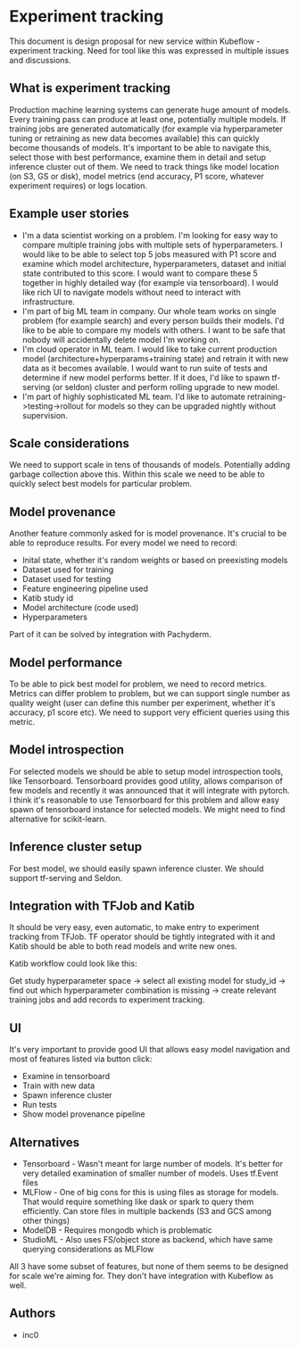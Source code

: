 # Experiment tracking

This document is design proposal for new service within Kubeflow - experiment tracking. Need for tool like this was
expressed in multiple issues and discussions.

## What is experiment tracking

Production machine learning systems can generate huge amount of models. Every training pass can produce at least one, potentially multiple models.
If training jobs are generated automatically (for example via hyperparameter tuning or retraining as new data becomes available) this can quickly become
thousands of models. It's important to be able to navigate this, select those with best performance, examine them in detail and setup inference cluster
out of them. We need to track things like model location (on S3, GS or disk), model metrics (end accuracy, P1 score, whatever experiment requires) or logs location.

## Example user stories

* I'm a data scientist working on a problem. I'm looking for easy way to compare multiple training jobs with multiple sets of hyperparameters. I would like to be able to select top 5 jobs measured with P1 score and examine which model architecture, hyperparameters, dataset and initial state contributed to this score. I would want to compare these 5 together in highly detailed way (for example via tensorboard). I would like rich UI to navigate models without need to interact with infrastructure.
* I'm part of big ML team in company. Our whole team works on single problem (for example search) and every person builds their models. I'd like to be able to compare my models with others. I want to be safe that nobody will accidentally delete model I'm working on.
* I'm cloud operator in ML team. I would like to take current production model (architecture+hyperparams+training state) and retrain it with new data as it becomes available. I would want to run suite of tests and determine if new model performs better. If it does, I'd like to spawn tf-serving (or seldon) cluster and perform rolling upgrade to new model.
* I'm part of highly sophisticated ML team. I'd like to automate retraining->testing->rollout for models so they can be upgraded nightly without supervision. 

## Scale considerations

We need to support scale in tens of thousands of models. Potentially adding garbage collection above this. Within this scale we need to be able to quickly select best models
for particular problem.

## Model provenance

Another feature commonly asked for is model provenance. It's crucial to be able to reproduce results. For every model we need to record:

* Inital state, whether it's random weights or based on preexisting models
* Dataset used for training
* Dataset used for testing
* Feature engineering pipeline used
* Katib study id
* Model architecture (code used)
* Hyperparameters

Part of it can be solved by integration with Pachyderm.

## Model performance

To be able to pick best model for problem, we need to record metrics. Metrics can differ problem to problem, but we can support single number as quality weight
(user can define this number per experiment, whether it's accuracy, p1 score etc). We need to support very efficient queries using this metric.

## Model introspection

For selected models we should be able to setup model introspection tools, like Tensorboard.
Tensorboard provides good utility, allows comparison of few models and recently it was announced that it will integrate with pytorch. I think it's reasonable to use Tensorboard
for this problem and allow easy spawn of tensorboard instance for selected models. We might need to find alternative for scikit-learn.

## Inference cluster setup

For best model, we should easily spawn inference cluster. We should support tf-serving and Seldon.

## Integration with TFJob and Katib

It should be very easy, even automatic, to make entry to experiment tracking from TFJob. TF operator should be tightly integrated with it
and Katib should be able to both read models and write new ones.

Katib workflow could look like this:

Get study hyperparameter space -> select all existing model for study_id -> find out which hyperparameter combination is missing -> create relevant training jobs and add records to experiment tracking.

## UI

It's very important to provide good UI that allows easy model navigation and most of features listed via button click:

* Examine in tensorboard
* Train with new data
* Spawn inference cluster
* Run tests
* Show model provenance pipeline

## Alternatives

* Tensorboard - Wasn't meant for large number of models. It's better for very detailed examination of smaller number of models. Uses tf.Event files
* MLFlow - One of big cons for this is using files as storage for models. That would require something like dask or spark to query them efficiently. Can store files in multiple backends (S3 and GCS among other things)
* ModelDB - Requires mongodb which is problematic
* StudioML - Also uses FS/object store as backend, which have same querying considerations as MLFlow

All 3 have some subset of features, but none of them seems to be designed for scale we're aiming for. They don't have integration with Kubeflow as well.

## Authors

* inc0
